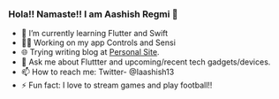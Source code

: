### Hola!! Namaste!! I am Aashish Regmi 👋


- 🌱 I’m currently learning Flutter and Swift
- 👨‍🔧 Working on my app Controls and Sensi
- 🌐 Trying writing blog at [Personal Site](https://aashishregmi.com.np/).
- 💬 Ask me about Fluttter and upcoming/recent tech gadgets/devices.
- 📫 How to reach me: Twitter- @Iaashish13
- ⚡ Fun fact: I love to stream games and play football!!


